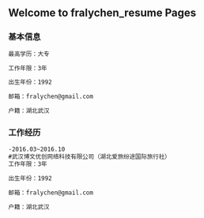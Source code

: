 ## Welcome to fralychen_resume Pages


### 基本信息

```markdown
最高学历：大专

工作年限：3年

出生年份：1992

邮箱：fralychen@gmail.com

户籍：湖北武汉
```

### 工作经历
```markdown
-2016.03~2016.10
#武汉博文优创网络科技有限公司（湖北爱旅纷途国际旅行社）
工作年限：3年

出生年份：1992

邮箱：fralychen@gmail.com

户籍：湖北武汉
```
